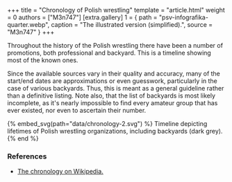 +++
title = "Chronology of Polish wrestling"
template = "article.html"
weight = 0
authors = ["M3n747"]
[extra.gallery]
1 = { path = "psv-infografika-quarter.webp", caption = "The illustrated version (simplified).", source = "M3n747" }
+++

Throughout the history of the Polish wrestling there have been a number of promotions, both professional and backyard. This is a timeline showing most of the known ones.
<!-- more -->
Since the available sources vary in their quality and accuracy, many of the start/end dates are approximations or even guesswork, particularly in the case of various backyards. Thus, this is meant as a general guideline rather than a definitive listing. Note also, that the list of backyards is most likely incomplete, as it's nearly impossible to find every amateur group that has ever existed, nor even to ascertain their number.

{% embed_svg(path="data/chronology-2.svg") %}
Timeline depicting lifetimes of Polish wrestling organizations, including backyards (dark grey).
{% end %}

### References
* [The chronology on Wikipedia.](https://pl.wikipedia.org/wiki/Wikipedysta:M3n747/brudnopis/chronologiapolskiegowrestlingu)
